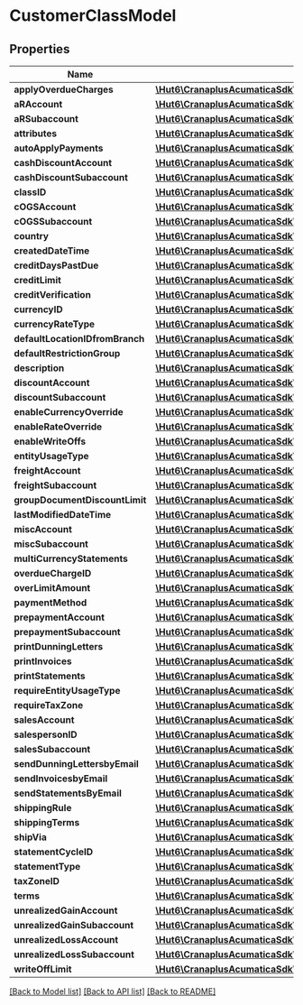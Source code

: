 # CustomerClassModel

## Properties
Name | Type | Description | Notes
------------ | ------------- | ------------- | -------------
**applyOverdueCharges** | [**\Hut6\CranaplusAcumaticaSdk\Model\BooleanValueModel**](BooleanValueModel.md) |  | [optional] 
**aRAccount** | [**\Hut6\CranaplusAcumaticaSdk\Model\StringValueModel**](StringValueModel.md) |  | [optional] 
**aRSubaccount** | [**\Hut6\CranaplusAcumaticaSdk\Model\StringValueModel**](StringValueModel.md) |  | [optional] 
**attributes** | [**\Hut6\CranaplusAcumaticaSdk\Model\BusinessAccountClassAttributeDetailModel[]**](BusinessAccountClassAttributeDetailModel.md) |  | [optional] 
**autoApplyPayments** | [**\Hut6\CranaplusAcumaticaSdk\Model\BooleanValueModel**](BooleanValueModel.md) |  | [optional] 
**cashDiscountAccount** | [**\Hut6\CranaplusAcumaticaSdk\Model\StringValueModel**](StringValueModel.md) |  | [optional] 
**cashDiscountSubaccount** | [**\Hut6\CranaplusAcumaticaSdk\Model\StringValueModel**](StringValueModel.md) |  | [optional] 
**classID** | [**\Hut6\CranaplusAcumaticaSdk\Model\StringValueModel**](StringValueModel.md) |  | [optional] 
**cOGSAccount** | [**\Hut6\CranaplusAcumaticaSdk\Model\StringValueModel**](StringValueModel.md) |  | [optional] 
**cOGSSubaccount** | [**\Hut6\CranaplusAcumaticaSdk\Model\StringValueModel**](StringValueModel.md) |  | [optional] 
**country** | [**\Hut6\CranaplusAcumaticaSdk\Model\StringValueModel**](StringValueModel.md) |  | [optional] 
**createdDateTime** | [**\Hut6\CranaplusAcumaticaSdk\Model\DateTimeValueModel**](DateTimeValueModel.md) |  | [optional] 
**creditDaysPastDue** | [**\Hut6\CranaplusAcumaticaSdk\Model\ShortValueModel**](ShortValueModel.md) |  | [optional] 
**creditLimit** | [**\Hut6\CranaplusAcumaticaSdk\Model\DecimalValueModel**](DecimalValueModel.md) |  | [optional] 
**creditVerification** | [**\Hut6\CranaplusAcumaticaSdk\Model\StringValueModel**](StringValueModel.md) |  | [optional] 
**currencyID** | [**\Hut6\CranaplusAcumaticaSdk\Model\StringValueModel**](StringValueModel.md) |  | [optional] 
**currencyRateType** | [**\Hut6\CranaplusAcumaticaSdk\Model\StringValueModel**](StringValueModel.md) |  | [optional] 
**defaultLocationIDfromBranch** | [**\Hut6\CranaplusAcumaticaSdk\Model\BooleanValueModel**](BooleanValueModel.md) |  | [optional] 
**defaultRestrictionGroup** | [**\Hut6\CranaplusAcumaticaSdk\Model\StringValueModel**](StringValueModel.md) |  | [optional] 
**description** | [**\Hut6\CranaplusAcumaticaSdk\Model\StringValueModel**](StringValueModel.md) |  | [optional] 
**discountAccount** | [**\Hut6\CranaplusAcumaticaSdk\Model\StringValueModel**](StringValueModel.md) |  | [optional] 
**discountSubaccount** | [**\Hut6\CranaplusAcumaticaSdk\Model\StringValueModel**](StringValueModel.md) |  | [optional] 
**enableCurrencyOverride** | [**\Hut6\CranaplusAcumaticaSdk\Model\BooleanValueModel**](BooleanValueModel.md) |  | [optional] 
**enableRateOverride** | [**\Hut6\CranaplusAcumaticaSdk\Model\BooleanValueModel**](BooleanValueModel.md) |  | [optional] 
**enableWriteOffs** | [**\Hut6\CranaplusAcumaticaSdk\Model\BooleanValueModel**](BooleanValueModel.md) |  | [optional] 
**entityUsageType** | [**\Hut6\CranaplusAcumaticaSdk\Model\StringValueModel**](StringValueModel.md) |  | [optional] 
**freightAccount** | [**\Hut6\CranaplusAcumaticaSdk\Model\StringValueModel**](StringValueModel.md) |  | [optional] 
**freightSubaccount** | [**\Hut6\CranaplusAcumaticaSdk\Model\StringValueModel**](StringValueModel.md) |  | [optional] 
**groupDocumentDiscountLimit** | [**\Hut6\CranaplusAcumaticaSdk\Model\DecimalValueModel**](DecimalValueModel.md) |  | [optional] 
**lastModifiedDateTime** | [**\Hut6\CranaplusAcumaticaSdk\Model\DateTimeValueModel**](DateTimeValueModel.md) |  | [optional] 
**miscAccount** | [**\Hut6\CranaplusAcumaticaSdk\Model\StringValueModel**](StringValueModel.md) |  | [optional] 
**miscSubaccount** | [**\Hut6\CranaplusAcumaticaSdk\Model\StringValueModel**](StringValueModel.md) |  | [optional] 
**multiCurrencyStatements** | [**\Hut6\CranaplusAcumaticaSdk\Model\BooleanValueModel**](BooleanValueModel.md) |  | [optional] 
**overdueChargeID** | [**\Hut6\CranaplusAcumaticaSdk\Model\StringValueModel**](StringValueModel.md) |  | [optional] 
**overLimitAmount** | [**\Hut6\CranaplusAcumaticaSdk\Model\DecimalValueModel**](DecimalValueModel.md) |  | [optional] 
**paymentMethod** | [**\Hut6\CranaplusAcumaticaSdk\Model\StringValueModel**](StringValueModel.md) |  | [optional] 
**prepaymentAccount** | [**\Hut6\CranaplusAcumaticaSdk\Model\StringValueModel**](StringValueModel.md) |  | [optional] 
**prepaymentSubaccount** | [**\Hut6\CranaplusAcumaticaSdk\Model\StringValueModel**](StringValueModel.md) |  | [optional] 
**printDunningLetters** | [**\Hut6\CranaplusAcumaticaSdk\Model\BooleanValueModel**](BooleanValueModel.md) |  | [optional] 
**printInvoices** | [**\Hut6\CranaplusAcumaticaSdk\Model\BooleanValueModel**](BooleanValueModel.md) |  | [optional] 
**printStatements** | [**\Hut6\CranaplusAcumaticaSdk\Model\BooleanValueModel**](BooleanValueModel.md) |  | [optional] 
**requireEntityUsageType** | [**\Hut6\CranaplusAcumaticaSdk\Model\BooleanValueModel**](BooleanValueModel.md) |  | [optional] 
**requireTaxZone** | [**\Hut6\CranaplusAcumaticaSdk\Model\BooleanValueModel**](BooleanValueModel.md) |  | [optional] 
**salesAccount** | [**\Hut6\CranaplusAcumaticaSdk\Model\StringValueModel**](StringValueModel.md) |  | [optional] 
**salespersonID** | [**\Hut6\CranaplusAcumaticaSdk\Model\StringValueModel**](StringValueModel.md) |  | [optional] 
**salesSubaccount** | [**\Hut6\CranaplusAcumaticaSdk\Model\StringValueModel**](StringValueModel.md) |  | [optional] 
**sendDunningLettersbyEmail** | [**\Hut6\CranaplusAcumaticaSdk\Model\BooleanValueModel**](BooleanValueModel.md) |  | [optional] 
**sendInvoicesbyEmail** | [**\Hut6\CranaplusAcumaticaSdk\Model\BooleanValueModel**](BooleanValueModel.md) |  | [optional] 
**sendStatementsByEmail** | [**\Hut6\CranaplusAcumaticaSdk\Model\BooleanValueModel**](BooleanValueModel.md) |  | [optional] 
**shippingRule** | [**\Hut6\CranaplusAcumaticaSdk\Model\StringValueModel**](StringValueModel.md) |  | [optional] 
**shippingTerms** | [**\Hut6\CranaplusAcumaticaSdk\Model\StringValueModel**](StringValueModel.md) |  | [optional] 
**shipVia** | [**\Hut6\CranaplusAcumaticaSdk\Model\StringValueModel**](StringValueModel.md) |  | [optional] 
**statementCycleID** | [**\Hut6\CranaplusAcumaticaSdk\Model\StringValueModel**](StringValueModel.md) |  | [optional] 
**statementType** | [**\Hut6\CranaplusAcumaticaSdk\Model\StringValueModel**](StringValueModel.md) |  | [optional] 
**taxZoneID** | [**\Hut6\CranaplusAcumaticaSdk\Model\StringValueModel**](StringValueModel.md) |  | [optional] 
**terms** | [**\Hut6\CranaplusAcumaticaSdk\Model\StringValueModel**](StringValueModel.md) |  | [optional] 
**unrealizedGainAccount** | [**\Hut6\CranaplusAcumaticaSdk\Model\StringValueModel**](StringValueModel.md) |  | [optional] 
**unrealizedGainSubaccount** | [**\Hut6\CranaplusAcumaticaSdk\Model\StringValueModel**](StringValueModel.md) |  | [optional] 
**unrealizedLossAccount** | [**\Hut6\CranaplusAcumaticaSdk\Model\StringValueModel**](StringValueModel.md) |  | [optional] 
**unrealizedLossSubaccount** | [**\Hut6\CranaplusAcumaticaSdk\Model\StringValueModel**](StringValueModel.md) |  | [optional] 
**writeOffLimit** | [**\Hut6\CranaplusAcumaticaSdk\Model\DecimalValueModel**](DecimalValueModel.md) |  | [optional] 

[[Back to Model list]](../README.md#documentation-for-models) [[Back to API list]](../README.md#documentation-for-api-endpoints) [[Back to README]](../README.md)


